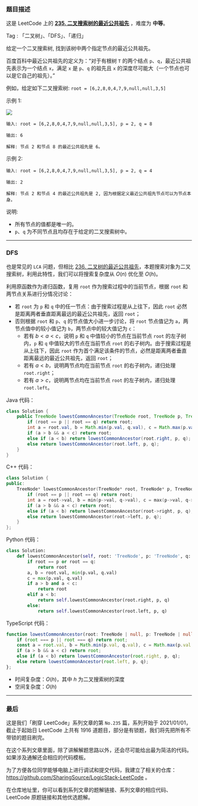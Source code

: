 ### 题目描述

这是 LeetCode 上的 **[235. 二叉搜索树的最近公共祖先](https://leetcode.cn/problems/lowest-common-ancestor-of-a-binary-search-tree/solution/gong-shui-san-xie-yun-yong-dfs-qiu-jie-l-n3jh/)** ，难度为 **中等**。

Tag : 「二叉树」、「DFS」、「递归」



给定一个二叉搜索树, 找到该树中两个指定节点的最近公共祖先。

百度百科中最近公共祖先的定义为：“对于有根树 `T` 的两个结点 `p`、`q`，最近公共祖先表示为一个结点 `x`，满足 `x` 是 `p`、`q` 的祖先且 `x` 的深度尽可能大（一个节点也可以是它自己的祖先）。”

例如，给定如下二叉搜索树:  `root = [6,2,8,0,4,7,9,null,null,3,5]`



示例 1:

![](https://assets.leetcode-cn.com/aliyun-lc-upload/uploads/2018/12/14/binarysearchtree_improved.png)

```
输入: root = [6,2,8,0,4,7,9,null,null,3,5], p = 2, q = 8

输出: 6 

解释: 节点 2 和节点 8 的最近公共祖先是 6。
```
示例 2:
```
输入: root = [6,2,8,0,4,7,9,null,null,3,5], p = 2, q = 4

输出: 2

解释: 节点 2 和节点 4 的最近公共祖先是 2, 因为根据定义最近公共祖先节点可以为节点本身。
```

说明:
* 所有节点的值都是唯一的。
* `p`、`q` 为不同节点且均存在于给定的二叉搜索树中。

---

### DFS

也是常见的 `LCA` 问题，但相比 [236. 二叉树的最近公共祖先]()，本题搜索对象为二叉搜索树，利用此特性，我们可以将搜索复杂度从 $O(n)$ 优化至 $O(h)$。

利用原函数作为递归函数，复用 `root` 作为搜索过程中的当前节点，根据 `root` 和两节点关系进行分情况讨论：

* 若 `root` 为 `p` 和 `q` 中的任一节点：由于搜索过程是从上往下，因此 `root` 必然是距离两者垂直距离最远的最近公共祖先，返回 `root`；
* 否则根据 `root` 和 `p`、`q` 的节点值大小进一步讨论，将 `root` 节点值记为 `a`，两节点值中的较小值记为 `b`，两节点中的较大值记为 `c`：
  * 若有 $b < a < c$，说明 `p` 和 `q` 中值较小的节点在当前节点 `root` 的左子树内，`p` 和 `q` 中值较大的节点在当前节点 `root` 的右子树内。由于搜索过程是从上往下，因此 `root` 作为首个满足该条件的节点，必然是距离两者垂直距离最远的最近公共祖先，返回 `root`；
  * 若有 $a < b$，说明两节点均在当前节点 `root` 的右子树内，递归处理 `root.right`；
  * 若有 $a > c$，说明两节点均在当前节点 `root` 的左子树内，递归处理 `root.left`。

Java 代码：
```Java
class Solution {
    public TreeNode lowestCommonAncestor(TreeNode root, TreeNode p, TreeNode q) {
        if (root == p || root == q) return root;
        int a = root.val, b = Math.min(p.val, q.val), c = Math.max(p.val, q.val);
        if (a > b && a < c) return root;
        else if (a < b) return lowestCommonAncestor(root.right, p, q);
        else return lowestCommonAncestor(root.left, p, q);
    }
}
```
C++ 代码：
```C++
class Solution {
public:
    TreeNode* lowestCommonAncestor(TreeNode* root, TreeNode* p, TreeNode* q) {
        if (root == p || root == q) return root;
        int a = root->val, b = min(p->val, q->val), c = max(p->val, q->val);
        if (a > b && a < c) return root;    
        else if (a < b) return lowestCommonAncestor(root->right, p, q);    
        else return lowestCommonAncestor(root->left, p, q);
    }
};
```
Python 代码：
```Python
class Solution:
    def lowestCommonAncestor(self, root: 'TreeNode', p: 'TreeNode', q: 'TreeNode') -> 'TreeNode':
        if root == p or root == q:
            return root
        a, b = root.val, min(p.val, q.val)
        c = max(p.val, q.val)
        if a > b and a < c:
            return root
        elif a < b:
            return self.lowestCommonAncestor(root.right, p, q)
        else:
            return self.lowestCommonAncestor(root.left, p, q)
```
TypeScript 代码：
```TypeScript
function lowestCommonAncestor(root: TreeNode | null, p: TreeNode | null, q: TreeNode | null): TreeNode | null {
    if (root === p || root === q) return root;
    const a = root.val, b = Math.min(p.val, q.val), c = Math.max(p.val, q.val);
    if (a > b && a < c) return root;
    else if (a < b) return lowestCommonAncestor(root.right, p, q);
    else return lowestCommonAncestor(root.left, p, q);
};
```
* 时间复杂度：$O(h)$，其中 $h$ 为二叉搜索树的深度
* 空间复杂度：$O(h)$

---

### 最后

这是我们「刷穿 LeetCode」系列文章的第 `No.235` 篇，系列开始于 2021/01/01，截止于起始日 LeetCode 上共有 1916 道题目，部分是有锁题，我们将先把所有不带锁的题目刷完。

在这个系列文章里面，除了讲解解题思路以外，还会尽可能给出最为简洁的代码。如果涉及通解还会相应的代码模板。

为了方便各位同学能够电脑上进行调试和提交代码，我建立了相关的仓库：https://github.com/SharingSource/LogicStack-LeetCode 。

在仓库地址里，你可以看到系列文章的题解链接、系列文章的相应代码、LeetCode 原题链接和其他优选题解。


